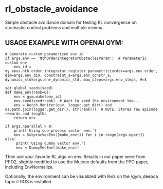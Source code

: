 # rl_obstacle_avoidance
Simple obstacle avoidance domain for testing RL convergence on stochastic control problems and multiple minima.

## USAGE EXAMPLE WITH OPENAI GYM: ##

    # Generate custom paramerized env_id
    if args.env == 'NthOrderIntegratorObstaclesParam':  # Parameteric custom env
        env_id = my_envs.nth_order_integrator.register_parametric(order=args.env_order, dim=args.env_dim, constraint_a=args.env_constr_a, dynamics_std=args.env_dynamics_std, max_steps=args.env_steps, #n$

    set_global_seeds(seed)
    def make_env(rank=0):
        env = gym.make(env_id) 
        env.seed(seed+rank)  # Want to seed the environment too...
        env = bench.Monitor(env, logger.get_dir() and os.path.join(logger.get_dir(), str(rank)))  # NOTE: Stores raw episode rewards and lengths
        return env

    if args.nparallel > 0:
        print('Using sub-process vector env.')
        env = SubprocVecEnv([make_env(i) for i in range(args.npar)])
    else:
         print('Using dummy vector env.')
         env = DummyVecEnv([make_env])    

 Then use your favorite RL algo on env. Results in our paper were from PPO2, slightly modified to use the Mujoco defaults from the PPO paper, including EnvNormalize.
 
 Optionally, the environment can be visualized with Rviz on the /gym_deepca topic if ROS is installed.
